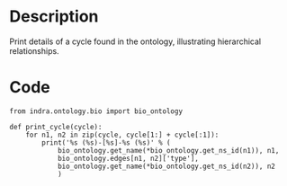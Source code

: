 # Description
Print details of a cycle found in the ontology, illustrating hierarchical relationships.

# Code
```
from indra.ontology.bio import bio_ontology

def print_cycle(cycle):
    for n1, n2 in zip(cycle, cycle[1:] + cycle[:1]):
        print('%s (%s)-[%s]-%s (%s)' % (
            bio_ontology.get_name(*bio_ontology.get_ns_id(n1)), n1,
            bio_ontology.edges[n1, n2]['type'],
            bio_ontology.get_name(*bio_ontology.get_ns_id(n2)), n2
            )

```

